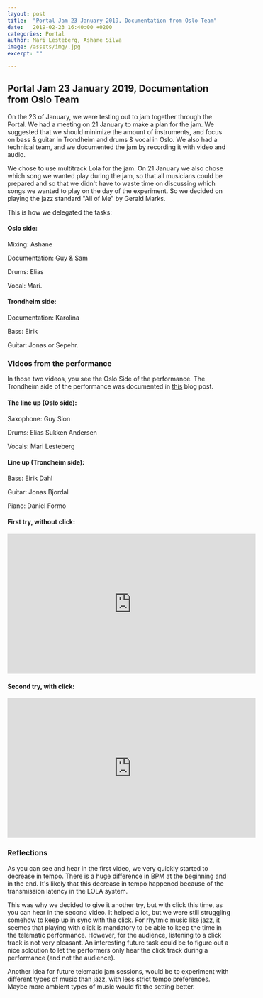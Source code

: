 ```yaml
---
layout: post
title:  "Portal Jam 23 January 2019, Documentation from Oslo Team"
date:   2019-02-23 16:40:00 +0200
categories: Portal
author: Mari Lesteberg, Ashane Silva
image: /assets/img/.jpg
excerpt: ""

---
```

## Portal Jam 23 January 2019, Documentation from Oslo Team


On the 23 of January, we were testing out to jam together through the Portal. We had a meeting on 21 January to make a plan for the jam. We suggested that we should minimize the amount of instruments, and focus on bass & guitar in Trondheim and drums & vocal in Oslo. We also had a technical team, and we documented the jam by recording it with video and audio.

We chose to use multitrack Lola for the jam. On 21 January we also chose which song we wanted play during the jam, so that all musicians could be prepared and so that we didn't have to waste time on discussing which songs we wanted to play on the day of the experiment. So we decided on playing the jazz standard "All of Me" by Gerald Marks. 

This is how we delegated the tasks:

#### Oslo side:

Mixing: Ashane

Documentation: Guy & Sam

Drums: Elias

Vocal: Mari.


#### Trondheim side:

Documentation: Karolina

Bass: Eirik

Guitar: Jonas or Sepehr.


### Videos from the performance


In those two videos, you see the Oslo Side of the performance. The Trondheim side of the performance was documented in [this](https://mct-master.github.io/portal/2019/02/10/Documentation-and-recommendations-from-the-latest-Portal-Jam.html) blog post. 

#### The line up (Oslo side):

Saxophone: Guy Sion

Drums: Elias Sukken Andersen

Vocals: Mari Lesteberg

#### Line up (Trondheim side):

Bass: Eirik Dahl

Guitar: Jonas Bjordal

Piano: Daniel Formo

#### First try, without click:

<iframe width="560" height="315" src="https://www.youtube.com/embed/KhMig-qWRZI" frameborder="0" allow="accelerometer; autoplay; encrypted-media; gyroscope; picture-in-picture" allowfullscreen></iframe>

#### Second try, with click:

<iframe width="560" height="315" src="https://www.youtube.com/embed/7LWDRQu0FXo" frameborder="0" allow="accelerometer; autoplay; encrypted-media; gyroscope; picture-in-picture" allowfullscreen></iframe>

### Reflections

As you can see and hear in the first video, we very quickly started to decrease in tempo. There is a huge difference in BPM at the beginning and in the end. It's likely that this decrease in tempo happened because of the transmission latency in the LOLA system.

This was why we decided to give it another try, but with click this time, as you can hear in the second video. It helped a lot, but we were still struggling somehow to keep up in sync with the click. For rhytmic music like jazz, it seemes that playing with click is mandatory to be able to keep the time in the telematic performance. However, for the audience, listening to a click track is not very pleasant. An interesting future task could be to figure out a nice soloution to let the performers only hear the click track during a performance (and not the audience).

Another idea for future telematic jam sessions, would be to experiment with different types of music than jazz, with less strict tempo preferences. Maybe more ambient types of music would fit the setting better.

